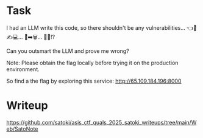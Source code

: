 # Task

I had an LLM write this code, so there shouldn't be any vulnerabilities... 👈🤖✍️​​​​​​💻... 🧠➡️🗑️... 🚫🐛⁉️

Can you outsmart the LLM and prove me wrong?

Note: Please obtain the flag locally before trying it on the production environment.

So find a the flag by exploring this service: http://65.109.184.196:8000

# Writeup

https://github.com/satoki/asis_ctf_quals_2025_satoki_writeups/tree/main/Web/SatoNote
